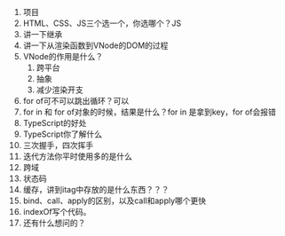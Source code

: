 1. 项目
2. HTML、CSS、JS三个选一个，你选哪个？JS
3. 讲一下继承
4. 讲一下从渲染函数到VNode的DOM的过程
5. VNode的作用是什么？
   1. 跨平台
   2. 抽象
   3. 减少渲染开支
6. for of可不可以跳出循环？可以
7. for in 和 for of对象的时候，结果是什么？for in 是拿到key，for of会报错
8. TypeScript的好处
9. TypeScript你了解什么
10. 三次握手，四次挥手
11. 迭代方法你平时使用多的是什么
12. 跨域
13. 状态码
14. 缓存，讲到itag中存放的是什么东西？？？
15. bind、call、apply的区别，以及call和apply哪个更快
16. indexOf写个代码。
17. 还有什么想问的？


